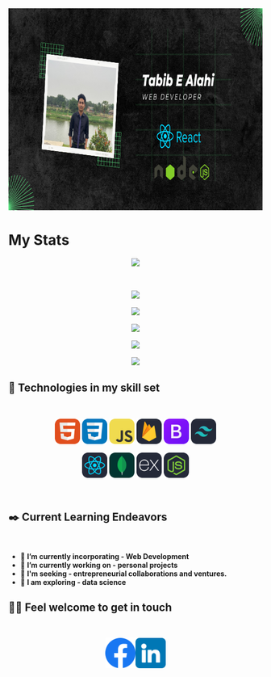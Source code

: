   <img height="400px"  width='1000px' src="https://raw.githubusercontent.com/tabib-e-alahi/tabib-e-alahi/main/images/gitHub%20banner.png" />


# **My Stats**

<p  align="center" style="text-align:center; ">
  <img  src="https://github-readme-streak-stats.herokuapp.com?user=tabib-e-alahi&theme=cobalt&border_radius=2&card_width=500)](https://git.io/streak-stats" />
</p>


<br/>


<p align="center" width='500px'>
  <img  src="https://github-profile-summary-cards.vercel.app/api/cards/repos-per-language?username=tabib-e-alahi&theme=dracula" />
</p>
<p align="center" width='500px'>
  <img  src="https://github-profile-summary-cards.vercel.app/api/cards/most-commit-language?username=tabib-e-alahi&theme=dracula" />
</p>
<p align="center" width='500px'>
    <img  src="https://github-profile-summary-cards.vercel.app/api/cards/stats?username=tabib-e-alahi&theme=dracula" />
</p>
<p align="center" width='500px'>
    <img  src="https://github-profile-summary-cards.vercel.app/api/cards/productive-time?username=tabib-e-alahi&theme=dracula&utcOffset=8" />
</p>
<p align="center" width='500px'>
    <img  src="https://github-readme-stats.vercel.app/api/top-langs/?username=tabib-e-alahi&theme=dark&hide_border=false&include_all_commits=true&count_private=true&layout=compact" />
</p>



## 💪 Technologies in my skill set

<br>
<p align="center">
<img height="50" src="https://raw.githubusercontent.com/tandpfun/skill-icons/main/icons/HTML.svg"/>
<img height="50" src="https://raw.githubusercontent.com/tandpfun/skill-icons/main/icons/CSS.svg"/>
<img height="50" src="https://raw.githubusercontent.com/tandpfun/skill-icons/main/icons/JavaScript.svg"/>
<img height="50" src="https://raw.githubusercontent.com/tandpfun/skill-icons/main/icons/Firebase-Dark.svg"/>
<img height="50" src="https://raw.githubusercontent.com/tandpfun/skill-icons/59059d9d1a2c092696dc66e00931cc1181a4ce1f/icons/Bootstrap.svg"/>
<img height="50" src="https://raw.githubusercontent.com/tandpfun/skill-icons/main/icons/TailwindCSS-Dark.svg"/>

</p>

<p align="center">
<img height="50" src="https://raw.githubusercontent.com/tandpfun/skill-icons/main/icons/React-Dark.svg"/>
<img height="50" src="https://raw.githubusercontent.com/tandpfun/skill-icons/main/icons/MongoDB.svg"/>
<img height="50" src="https://raw.githubusercontent.com/tandpfun/skill-icons/main/icons/ExpressJS-Dark.svg"/>
<img height="50" src="https://raw.githubusercontent.com/tandpfun/skill-icons/main/icons/NodeJS-Dark.svg"/>
</p><br/>

## ✒️ **Current Learning Endeavors**

<br/>

- 🌱 **I’m currently incorporating - Web Development**
- 🔭 **I’m currently working on - personal projects**
- 👯 **I'm seeking - entrepreneurial collaborations and ventures.**
- 🤔 **I am exploring - data science**

## 👳‍♂️ **Feel welcome to get in touch**

<br/>

***<p align="center">
[<img height="60" src="https://raw.githubusercontent.com/tabib-e-alahi/tabib-e-alahi/main/images/facebook.png">](https://www.facebook.com/etabib.alahi)[<img height="60" src="https://raw.githubusercontent.com/tabib-e-alahi/tabib-e-alahi/main/images/linkedin.png">](https://www.linkedin.com/in/tabib-e-alahi-b0149a27)</p>***







